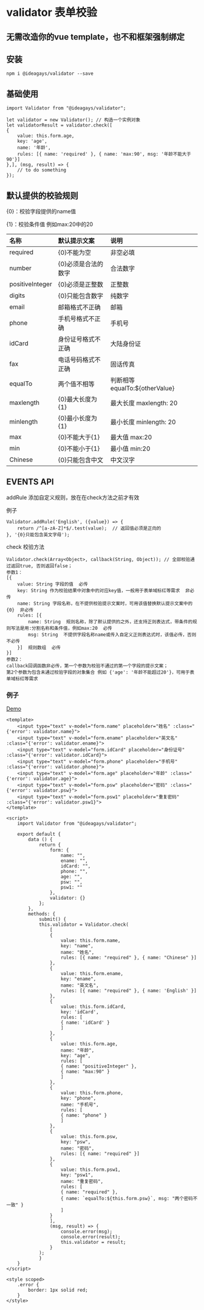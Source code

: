 # validator 表单校验

## 无需改造你的vue template，也不和框架强制绑定

## 安装

    npm i @ideagays/validator --save

## 基础使用

    import Validator from "@ideagays/validator";

    let validator = new Validator(); // 构造一个实例对象
    let validatorResult = validator.check([
    {
        value: this.form.age,
        key: 'age', 
        name: '年龄',
        rules: [{ name: 'required' }, { name: 'max:90', msg: '年龄不能大于90'}]
    },], (msg, result) => {
        // to do something
    });

##  默认提供的校验规则

{0}：校验字段提供的name值

{1}：校验条件值 例如max:20中的20

| 名称      | 默认提示文案 | 说明 |
|:---------|:---------|:-------|
| required  | {0}不能为空   | 非空必填 |
| number  | {0}必须是合法的数字   | 合法数字 |
| positiveInteger  | {0}必须是正整数  | 正整数 |
| digits  | {0}只能包含数字   | 纯数字 |
| email  | 邮箱格式不正确   | 邮箱 |
| phone  | 手机号格式不正确   | 手机号 |
| idCard  | 身份证号格式不正确   | 大陆身份证 |
| fax  | 电话号码格式不正确   | 固话传真 |
| equalTo  | 两个值不相等   | 判断相等 equalTo:${otherValue}|
| maxlength  | {0}最大长度为{1}   | 最大长度 maxlength: 20 |
| minlength  | {0}最小长度为{1}   | 最小长度 minlength: 20 |
| max  | {0}不能大于{1} | 最大值 max:20 |
| min  | {0}不能小于{1} | 最小值 min:20 |
| Chinese  | {0}只能包含中文 | 中文汉字 |

## EVENTS API 

addRule 添加自定义规则，放在在check方法之前才有效

例子

    Validator.addRule('English', ({value}) => {
        return /^[a-zA-Z]*$/.test(value);  // 返回值必须是正向的
    }, '{0}只能包含英文字母');

check 校验方法

    Validator.check(Array<Object>, callback(String, Object)); // 全部校验通过返回true, 否则返回false；
    参数1：
    [{
        value: String 字段的值  必传
        key: String 作为校验结果中对象中的对应key值，一般用于表单域标红等需求  非必传
        name: String 字段名称，在不提供校验提示文案时，可用该值替换默认提示文案中的{0}  非必传  
        rules: [{
            name: String  规则名称，除了默认提供的之外，还支持正则表达式，带条件的规则写法是用:分割名称和条件值，例如max:20  必传
            msg: String  不提供字段名称name或传入自定义正则表达式时，该值必传，否则不必传
        }]  规则数组  必传
    }]
    参数2：
    callback回调函数非必传，第一个参数为校验不通过的第一个字段的提示文案；
    第2个参数为包含未通过校验字段的对象集合 例如 {'age': '年龄不能超过20'}，可用于表单域标红等需求
    

### 例子

[Demo](https://ideagay.github.io/dist/#/validator)

    <template>
        <input type="text" v-model="form.name" placeholder="姓名" :class="{'error': validator.name}">
        <input type="text" v-model="form.ename" placeholder="英文名" :class="{'error': validator.ename}">
        <input type="text" v-model="form.idCard" placeholder="身份证号" :class="{'error': validator.idCard}">
        <input type="text" v-model="form.phone" placeholder="手机号" :class="{'error': validator.phone}">
        <input type="text" v-model="form.age" placeholder="年龄" :class="{'error': validator.age}">
        <input type="text" v-model="form.psw" placeholder="密码" :class="{'error': validator.psw}">
        <input type="text" v-model="form.psw1" placeholder="重复密码" :class="{'error': validator.psw1}">
    </template>

    <script>
        import Validator from "@ideagays/validator";

        export default {
            data () {
                return {
                    form: {
                        name: "",
                        ename: "",
                        idCard: "",
                        phone: "",
                        age: "",
                        psw: "",
                        psw1: ""
                    },
                    validator: {}
                };
            },
            methods: {
                submit() {
                this.validator = Validator.check(
                    [
                    {
                        value: this.form.name,
                        key: "name",
                        name: "姓名",
                        rules: [{ name: "required" }, { name: "Chinese" }]
                    },
                    {
                        value: this.form.ename,
                        key: "ename",
                        name: "英文名",
                        rules: [{ name: "required" }, { name: 'English' }]
                    },
                    {
                        value: this.form.idCard,
                        key: 'idCard',
                        rules: [
                        { name: 'idCard' }
                        ]
                    },
                    {
                        value: this.form.age,
                        name: "年龄",
                        key: "age",
                        rules: [
                        { name: "positiveInteger" },
                        { name: "max:90" }
                        ]
                    },
                    {
                        value: this.form.phone,
                        key: "phone",
                        name: "手机号",
                        rules: [
                        { name: "phone" }
                        ]
                    },
                    {
                        value: this.form.psw,
                        key: "psw",
                        name: "密码",
                        rules: [{ name: "required" }]
                    },
                    {
                        value: this.form.psw1,
                        key: "psw1",
                        name: "重复密码",
                        rules: [
                        { name: "required" },
                        { name: `equalTo:${this.form.psw}`, msg: "两个密码不一致" }
                        ]
                    }
                    ],
                    (msg, result) => {
                        console.error(msg);
                        console.error(result);
                        this.validator = result;
                    }
                );
                }
        }
    </script>

    <style scoped>
        .error {
            border: 1px solid red;
        }
    </style>

